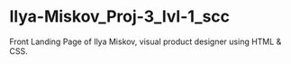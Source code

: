 # Ilya-Miskov_Proj-3_lvl-1_scc
Front Landing Page of Ilya Miskov, visual product designer using HTML &amp; CSS.
